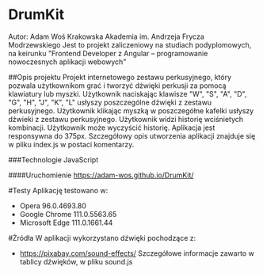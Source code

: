 # DrumKit
Autor: Adam Woś
Krakowska Akademia im. Andrzeja Frycza Modrzewskiego
Jest to projekt zaliczeniowy na studiach podyplomowych, na keirunku "Frontend Developer z Angular – programowanie nowoczesnych aplikacji webowych"

##Opis projektu
Projekt internetowego zestawu perkusyjnego, który pozwala użytkownikom grać i tworzyć dźwięki perkusji za pomocą klawiatury lub myszki.
Użytkownik naciskając klawisze "W", "S", "A", "D", "G", "H", "J", "K", "L" usłyszy poszczególne dźwięki z zestawu perkusyjnego.
Użytkownik klikając myszką w poszczegółne kafelki usłyszy dźwieki z zestawu perkusyjnego.
Użytkownik widzi historię wciśnietych kombinacji. Użytkownik może wyczyścić historię.
Aplikacja jest responsywna do 375px.
Szczegółowy opis utworzenia aplikacji znajduje się w pliku index.js w postaci komentarzy.

###Technologie
JavaScript

####Uruchomienie
https://adam-wos.github.io/DrumKit/

#Testy
Aplikację testowano w:
 - Opera 96.0.4693.80
 - Google Chrome 111.0.5563.65 
 - Microsoft Edge 111.0.1661.44 

#Żródła
W aplikacji wykorzystano dźwięki pochodzące z:
 - https://pixabay.com/sound-effects/
Szczegółowe informacje zawarto w tablicy dźwięków, w pliku sound.js



